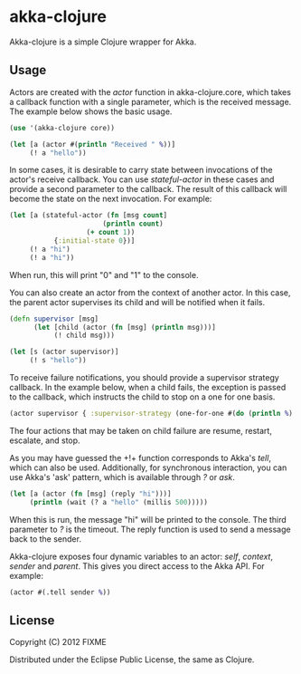 
akka-clojure
============

Akka-clojure is a simple Clojure wrapper for Akka.

Usage
-----

Actors are created with the *actor* function in akka-clojure.core, which
takes a callback function with a single parameter, which is the
received message. The example below shows the basic usage.

```clojure
(use '(akka-clojure core))

(let [a (actor #(println "Received " %))]
     (! a "hello"))
```

In some cases, it is desirable to carry state between invocations of
the actor's receive callback. You can use *stateful-actor* in these
cases and provide a second parameter to the callback. The result of
this callback will become the state on the next invocation. For
example:

```clojure
(let [a (stateful-actor (fn [msg count]
          	       	   (println count)
     			   (+ count 1))
	       {:initial-state 0})]
     (! a "hi")
     (! a "hi"))    
```

When run, this will print "0" and "1" to the console.

You can also create an actor from the context of another actor. In 
this case, the parent actor supervises its child and will be notified
when it fails. 

```clojure
(defn supervisor [msg]
      (let [child (actor (fn [msg] (println msg)))]
      	   (! child msg)))

(let [s (actor supervisor)]
     (! s "hello"))
```

To receive failure notifications, you should provide a supervisor strategy
callback. In the example below, when a child fails, the exception is passed
to the callback, which instructs the child to stop on a one for one basis. 

```clojure
(actor supervisor { :supervisor-strategy (one-for-one #(do (println %) stop)) })
```

The four actions that may be taken on child failure are resume, restart,
escalate, and stop.

As you may have guessed the +!+ function corresponds to Akka's *tell*,
which can also be used. Additionally, for synchronous interaction, you
can use Akka's 'ask' pattern, which is available through *?* or *ask*.

```clojure
(let [a (actor (fn [msg] (reply "hi")))]
     (println (wait (? a "hello" (millis 500)))))
```

When this is run, the message "hi" will be printed to the console.
The third parameter to *?* is the timeout. The reply function is used
to send a message back to the sender.

Akka-clojure exposes four dynamic variables to an actor: *self*, *context*,
*sender* and *parent*. This gives you direct access to the Akka API.
For example:

```clojure
(actor #(.tell sender %))
```



## License

Copyright (C) 2012 FIXME

Distributed under the Eclipse Public License, the same as Clojure.
